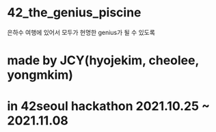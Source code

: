 # 42_the_genius_piscine

은하수 여행에 있어서 모두가 현명한 genius가 될 수 있도록

# made by JCY(hyojekim, cheolee, yongmkim)
# in 42seoul hackathon 2021.10.25 ~ 2021.11.08
